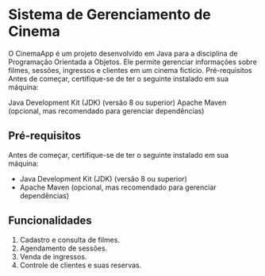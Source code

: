 # Sistema de Gerenciamento de Cinema
O CinemaApp é um projeto desenvolvido em Java para a disciplina de Programação Orientada a Objetos. Ele permite gerenciar informações sobre filmes, sessões, ingressos e clientes em um cinema fictício.
Pré-requisitos
Antes de começar, certifique-se de ter o seguinte instalado em sua máquina:

Java Development Kit (JDK) (versão 8 ou superior)
Apache Maven (opcional, mas recomendado para gerenciar dependências)

## Pré-requisitos
Antes de começar, certifique-se de ter o seguinte instalado em sua máquina:

 -  Java Development Kit (JDK) (versão 8 ou superior)
 - Apache Maven (opcional, mas recomendado para gerenciar dependências)

## Funcionalidades
    
1. Cadastro e consulta de filmes.
2.  Agendamento de sessões.
3.  Venda de ingressos.
4.  Controle de clientes e suas reservas.

